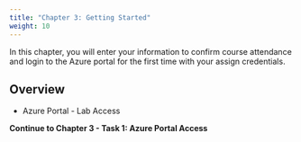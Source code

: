 ```yaml
---
title: "Chapter 3: Getting Started" 
weight: 10
---
```


In this chapter, you will enter your information to confirm course attendance and login to the Azure portal for the first time with your assign credentials.

## Overview

- Azure Portal - Lab Access

**Continue to Chapter 3 - Task 1: Azure Portal Access**